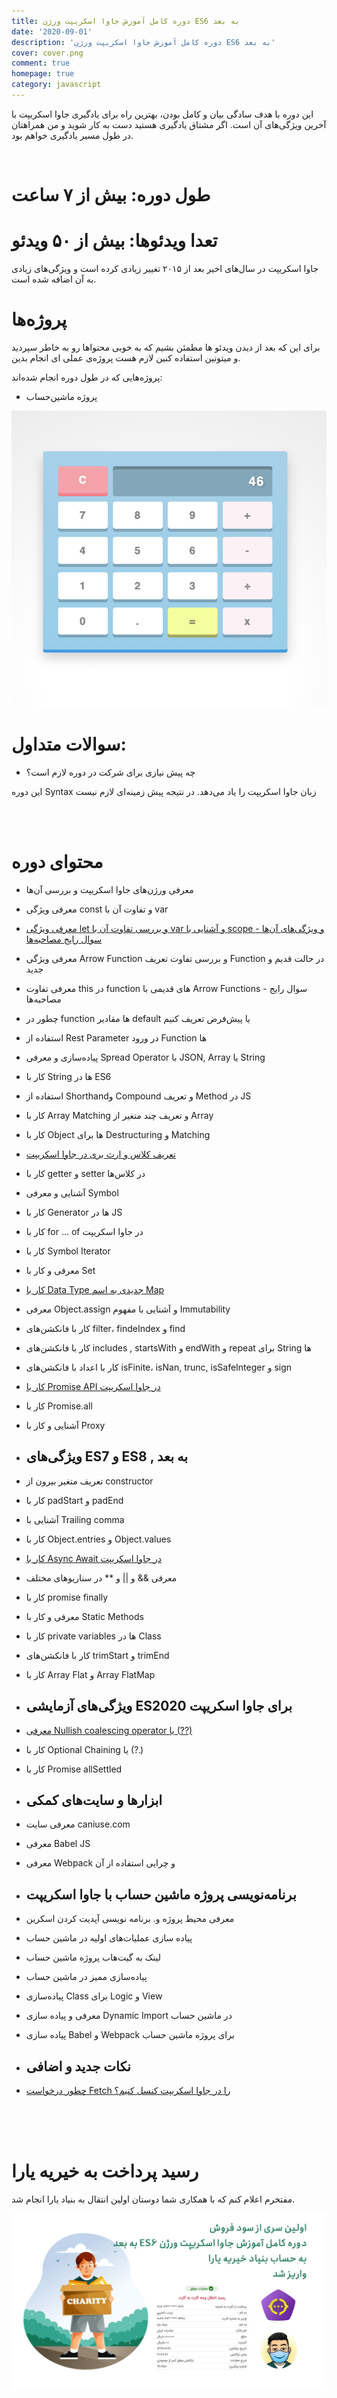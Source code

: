 ```yaml
---
title: دوره کامل آموزش جاوا اسکریپت ورژن ES6 به بعد
date: '2020-09-01'
description: 'دوره کامل آموزش جاوا اسکریپت ورژن ES6 به بعد'
cover: cover.png
comment: true
homepage: true
category: javascript
---
```


این دوره با هدف سادگی بیان و کامل بودن، بهترین راه برای یادگیری جاوا اسکریپت با آخرین ویژگی‌های آن است. اگر مشتاق یادگیری هستید دست به کار شوید و من همراهتان در طول مسیر یادگیری خواهم بود.

<br />

# طول دوره: بیش از ۷ ساعت

# تعدا ویدئو‌ها: بیش از ۵۰ ویدئو

جاوا اسکریپت در سال‌های اخیر بعد از ۲۰۱۵ تغییر زیادی کرده است و ویژگی‌های زیادی به آن اضافه شده است.

# پروژه‌ها

برای این که بعد از دیدن ویدئو ها مطمئن بشیم که به خوبی محتواها رو به خاطر سپردید و میتونین استفاده کنین لازم هست پروژه‌ی عملی ای انجام بدین.

پروژه‌هایی که در طول دوره انجام شده‌اند:

- پروژه ماشین‌حساب

![پروژه ماشین‌حساب](calc.png 'پروژه ماشین‌حساب')

# سوالات متداول:

- چه پیش‌ نیازی برای شرکت در دوره لازم است؟

این دوره Syntax زبان جاوا اسکریپت را یاد می‌دهد. در نتیجه پیش زمینه‌ای لازم نیست

<br />
<br />

# محتوای دوره

<div class="course-items">

- معرفی ورژن‌های جاوا اسکریپت و بررسی آن‌ها
- معرفی ویژگی const و تفاوت آن با var
- [معرفی ویژگی let و بررسی تفاوت آن با var و آشنایی با scope و ویژگی‌های آن‌ها - سوال رایج مصاحبه‌ها](/javascript-let-const-var-this-interview-question)
- معرفی ویژگی Arrow Function و بررسی تفاوت تعریف Function در حالت قدیم و جدید
- معرفی تفاوت this در function های قدیمی با Arrow Functions - سوال رایج مصاحبه‌ها
- چطور در function ها مقادیر default یا پیش‌فرض تعریف کنیم
- استفاده از Rest Parameter در ورود Function ها
- پیاده‌سازی و معرفی Spread Operator با JSON, Array یا String
- کار با String ها در ES6
- استفاده از Shorthandو Compound و تعریف Method در JS
- کار با Array Matching و تعریف چند متغیر از Array
- کار با Object ها برای Destructuring و Matching
- [تعریف کلاس و ارث بری در جاوا اسکریپت](/javascript-introducing-class-features)
- کار با getter و setter در کلاس‌ها
- آشنایی و معرفی Symbol
- کار با Generator ها در JS
- کار با for ... of در جاوا اسکریپت
- کار با Symbol Iterator
- معرفی و کار با Set
- [کار با Data Type جدیدی به اسم Map](/javascript-introducing-map-data-type)
- معرفی Object.assign و آشنایی با مفهوم Immutability
- کار با فانکشن‌های filter، findeIndex و find
- کار با فانکشن‌های includes , startsWith و endWith و repeat برای String ها
- کار با اعداد با فانکشن‌های isFinite، isNan, trunc, isSafeInteger و sign
- [کار با Promise API در جاوا اسکریپت](/javascript-work-with-promise-api)
- کار با Promise.all
- آشنایی و کار با Proxy

- ## ویژگی‌های ES7 و ES8 , به بعد

- تعریف متغیر بیرون از constructor
- کار با padStart و padEnd
- آشنایی با Trailing comma
- کار با Object.entries و Object.values
- [کار با Async Await در جاوا اسکریپت](/javascript-how-to-work-with-async-await)
- معرفی && و || و \*\* در سناریوهای مختلف
- کار با promise finally
- معرفی و کار با Static Methods
- کار با private variables ها در Class
- کار با فانکشن‌های trimStart و trimEnd
- کار با Array Flat و Array FlatMap

- ## ویژگی‌های آزمایشی ES2020 برای جاوا اسکریپت

- [معرفی Nullish coalescing operator یا (??)](/javascript-how-to-work-with-nullish-coalescing-operator)
- کار با Optional Chaining یا (?.)
- کار با Promise allSettled

- ## ابزارها و سایت‌های کمکی

- معرفی سایت caniuse.com
- معرفی Babel JS
- معرفی Webpack و چرایی استفاده‌ از آن

- ## برنامه‌نویسی پروژه ماشین حساب با جاوا اسکریپت

- معرفی محیط پروژه و. برنامه نویسی آپدیت کردن اسکرین
- پیاده سازی عملیات‌های اولیه در ماشین حساب
- لینک به گیت‌هاب پروژه ماشین حساب
- پیاده‌سازی ممیز در ماشین حساب
- پیاده‌سازی Class برای Logic و View
- معرفی و پیاده سازی Dynamic Import در ماشین حساب
- پیاده سازی Babel و Webpack برای پروژه ماشین حساب

- ## نکات جدید و اضافی

- [چطور درخواست Fetch را در جاوا اسکریپت کنسل کنیم؟](/cancel-fetch)

</div>

<br />
<br />
<br />

# رسید پرداخت به خیریه یارا

مفتخرم اعلام کنم که با همکاری شما دوستان اولین انتقال به بنیاد یارا انجام شد.

![خیریه یارا](yarra-september.jpeg 'خیریه یارا')

